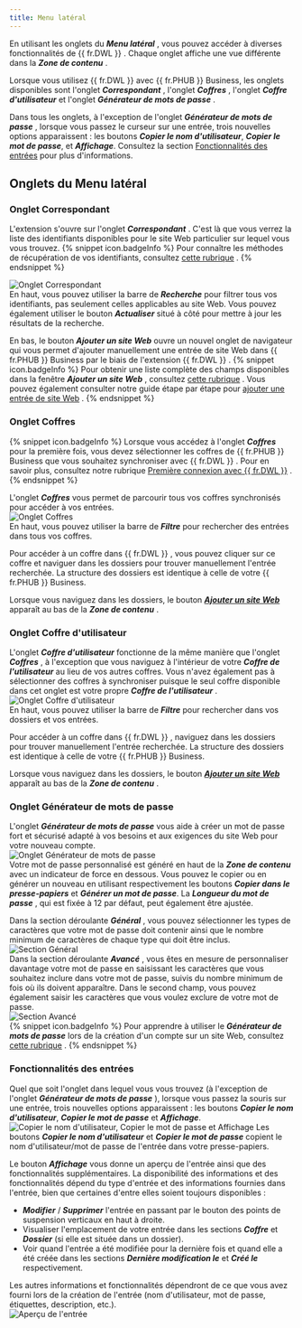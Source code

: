 ```yaml
---
title: Menu latéral
---
```

En utilisant les onglets du ***Menu latéral*** , vous pouvez accéder à diverses fonctionnalités de {{ fr.DWL }} . Chaque onglet affiche une vue différente dans la ***Zone de contenu*** .  

Lorsque vous utilisez {{ fr.DWL }} avec {{ fr.PHUB }} Business, les onglets disponibles sont l'onglet ***Correspondant*** , l'onglet ***Coffres*** , l'onglet ***Coffre d'utilisateur*** et l'onglet ***Générateur de mots de passe*** .  

Dans tous les onglets, à l'exception de l'onglet ***Générateur de mots de passe*** , lorsque vous passez le curseur sur une entrée, trois nouvelles options apparaissent : les boutons ***Copier le nom d'utilisateur***, ***Copier le mot de passe***, et ***Affichage***. Consultez la section [Fonctionnalités des entrées](#fonctionnalités-des-entrées) pour plus d'informations. 

## Onglets du Menu latéral

### Onglet Correspondant 

L'extension s'ouvre sur l'onglet ***Correspondant*** . C'est là que vous verrez la liste des identifiants disponibles pour le site Web particulier sur lequel vous vous trouvez. 
{% snippet icon.badgeInfo %} 
Pour connaître les méthodes de récupération de vos identifiants, consultez [cette rubrique](Retrieve_Credentials_Business) . 
{% endsnippet %}
 
![Onglet Correspondant](/img/fr/hub/Hub2074.png)  
En haut, vous pouvez utiliser la barre de ***Recherche*** pour filtrer tous vos identifiants, pas seulement celles applicables au site Web. Vous pouvez également utiliser le bouton ***Actualiser*** situé à côté pour mettre à jour les résultats de la recherche.  

En bas, le bouton ***Ajouter un site Web*** ouvre un nouvel onglet de navigateur qui vous permet d'ajouter manuellement une entrée de site Web dans {{ fr.PHUB }} Business par le biais de l'extension {{ fr.DWL }} . 
{% snippet icon.badgeInfo %} 
Pour obtenir une liste complète des champs disponibles dans la fenêtre ***Ajouter un site Web*** , consultez [cette rubrique](/fr/hub/dwl/devolutions-web-login-user-interface/dwl-user-interface-hub-business/side-menu/add-website/) . Vous pouvez également consulter notre guide étape par étape pour [ajouter une entrée de site Web](Add_Entry_HUBBusiness_with_DWL) . 
{% endsnippet %}
 
### Onglet Coffres 

{% snippet icon.badgeInfo %} 
Lorsque vous accédez à l'onglet ***Coffres*** pour la première fois, vous devez sélectionner les coffres de {{ fr.PHUB }} Business que vous souhaitez synchroniser avec {{ fr.DWL }} . Pour en savoir plus, consultez notre rubrique [Première connexion avec {{ fr.DWL }}](/fr/hub/dwl/first-login-devolutions-web-login/hub-business/) . 
{% endsnippet %}
 
L'onglet ***Coffres*** vous permet de parcourir tous vos coffres synchronisés pour accéder à vos entrées.  
![Onglet Coffres](/img/fr/hub/Hub2075.png)  
En haut, vous pouvez utiliser la barre de ***Filtre*** pour rechercher des entrées dans tous vos coffres.  

Pour accéder à un coffre dans {{ fr.DWL }} , vous pouvez cliquer sur ce coffre et naviguer dans les dossiers pour trouver manuellement l'entrée recherchée. La structure des dossiers est identique à celle de votre {{ fr.PHUB }} Business.  

Lorsque vous naviguez dans les dossiers, le bouton [***Ajouter un site Web***](/fr/hub/dwl/devolutions-web-login-user-interface/dwl-user-interface-hub-business/side-menu/add-website/) apparaît au bas de la ***Zone de contenu*** .  

### Onglet Coffre d'utilisateur 

L'onglet ***Coffre d'utilisateur*** fonctionne de la même manière que l'onglet ***Coffres*** , à l'exception que vous naviguez à l'intérieur de votre ***Coffre de l'utilisateur*** au lieu de vos autres coffres. Vous n'avez également pas à sélectionner des coffres à synchroniser puisque le seul coffre disponible dans cet onglet est votre propre ***Coffre de l'utilisateur*** .  
![Onglet Coffre d'utilisateur](/img/fr/hub/Hub2076.png)  
En haut, vous pouvez utiliser la barre de ***Filtre*** pour rechercher dans vos dossiers et vos entrées.  

Pour accéder à un coffre dans {{ fr.DWL }} , naviguez dans les dossiers pour trouver manuellement l'entrée recherchée. La structure des dossiers est identique à celle de votre {{ fr.PHUB }} Business.  

Lorsque vous naviguez dans les dossiers, le bouton [***Ajouter un site Web***](/fr/hub/dwl/devolutions-web-login-user-interface/dwl-user-interface-hub-business/side-menu/add-website/) apparaît au bas de la ***Zone de contenu*** .  

### Onglet Générateur de mots de passe 

L'onglet ***Générateur de mots de passe*** vous aide à créer un mot de passe fort et sécurisé adapté à vos besoins et aux exigences du site Web pour votre nouveau compte.  
![Onglet Générateur de mots de passe](/img/fr/hub/Hub2077.png)  
Votre mot de passe personnalisé est généré en haut de la ***Zone de contenu*** avec un indicateur de force en dessous. Vous pouvez le copier ou en générer un nouveau en utilisant respectivement les boutons ***Copier dans le presse-papiers*** et ***Générer un mot de passe***. La ***Longueur du mot de passe*** , qui est fixée à 12 par défaut, peut également être ajustée.  

Dans la section déroulante ***Général*** , vous pouvez sélectionner les types de caractères que votre mot de passe doit contenir ainsi que le nombre minimum de caractères de chaque type qui doit être inclus.  
![Section Général](/img/fr/hub/Hub2078.png)  
Dans la section déroulante ***Avancé*** , vous êtes en mesure de personnaliser davantage votre mot de passe en saisissant les caractères que vous souhaitez inclure dans votre mot de passe, suivis du nombre minimum de fois où ils doivent apparaître. Dans le second champ, vous pouvez également saisir les caractères que vous voulez exclure de votre mot de passe.  
![Section Avancé](/img/fr/hub/Hub2079.png)  
{% snippet icon.badgeInfo %} 
Pour apprendre à utiliser le ***Générateur de mots de passe*** lors de la création d'un compte sur un site Web, consultez [cette rubrique](Create_Account_DWL_HUBBusiness) . 
{% endsnippet %}
 
### Fonctionnalités des entrées 

Quel que soit l'onglet dans lequel vous vous trouvez (à l'exception de l'onglet ***Générateur de mots de passe*** ), lorsque vous passez la souris sur une entrée, trois nouvelles options apparaissent : les boutons ***Copier le nom d'utilisateur***, ***Copier le mot de passe*** et ***Affichage***.  
![Copier le nom d'utilisateur, Copier le mot de passe et Affichage](/img/fr/hub/Hub2080.png) 
Les boutons ***Copier le nom d'utilisateur*** et ***Copier le mot de passe*** copient le nom d'utilisateur/mot de passe de l'entrée dans votre presse-papiers.  

Le bouton ***Affichage*** vous donne un aperçu de l'entrée ainsi que des fonctionnalités supplémentaires. La disponibilité des informations et des fonctionnalités dépend du type d'entrée et des informations fournies dans l'entrée, bien que certaines d'entre elles soient toujours disponibles :  

* ***Modifier*** / ***Supprimer*** l'entrée en passant par le bouton des points de suspension verticaux en haut à droite. 
* Visualiser l'emplacement de votre entrée dans les sections ***Coffre*** et ***Dossier*** (si elle est située dans un dossier). 
* Voir quand l'entrée a été modifiée pour la dernière fois et quand elle a été créée dans les sections ***Dernière modification le*** et ***Créé le*** respectivement.  

Les autres informations et fonctionnalités dépendront de ce que vous avez fourni lors de la création de l'entrée (nom d'utilisateur, mot de passe, étiquettes, description, etc.).  
![Aperçu de l'entrée](/img/fr/hub/Hub2081.png)  



